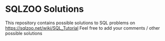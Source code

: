 # SQLZOO Solutions
This repository contains possible solutions to SQL problems on https://sqlzoo.net/wiki/SQL_Tutorial 
Feel free to add your comments / other possible solutions
